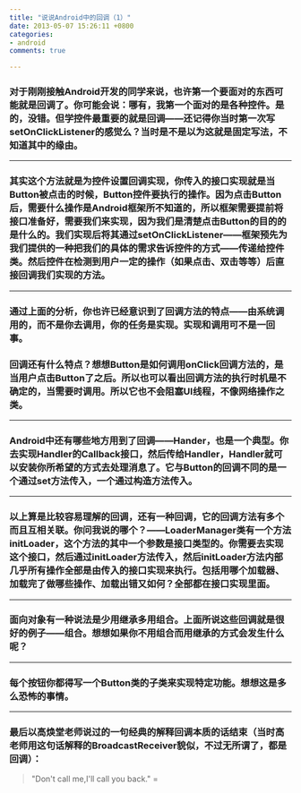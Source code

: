 ```yaml
---
title: "说说Android中的回调（1）"
date: 2013-05-07 15:26:11 +0800
categories:
- android
comments: true

---
```


###  对于刚刚接触Android开发的同学来说，也许第一个要面对的东西可能就是回调了。你可能会说：哪有，我第一个面对的是各种控件。是的，没错。但学控件最重要的就是回调——还记得你当时第一次写setOnClickListener的感觉么？当时是不是以为这就是固定写法，不知道其中的缘由。
___

### 其实这个方法就是为控件设置回调实现，你传入的接口实现就是当Button被点击的时候，Button控件要执行的操作。因为点击Button后，需要什么操作是Android框架所不知道的，所以框架需要提前将接口准备好，需要我们来实现，因为我们是清楚点击Button的目的的是什么的。我们实现后将其通过setOnClickListener——框架预先为我们提供的一种把我们的具体的需求告诉控件的方式——传递给控件类。然后控件在检测到用户一定的操作（如果点击、双击等等）后直接回调我们实现的方法。
___

### 通过上面的分析，你也许已经意识到了回调方法的特点——由系统调用的，而不是你去调用，你的任务是实现。实现和调用可不是一回事。

### 回调还有什么特点？想想Button是如何调用onClick回调方法的，是当用户点击Button了之后。所以也可以看出回调方法的执行时机是不确定的，当需要时调用。所以它也不会阻塞UI线程，不像网络操作之类。
___

### Android中还有哪些地方用到了回调——Hander，也是一个典型。你去实现Handler的Callback接口，然后传给Handler，Handler就可以安装你所希望的方式去处理消息了。它与Button的回调不同的是一个通过set方法传入，一个通过构造方法传入。

___
### 以上算是比较容易理解的回调，还有一种回调，它的回调方法有多个而且互相关联。你问我说的哪个？——LoaderManager类有一个方法initLoader，这个方法的其中一个参数是接口类型的。你需要去实现这个接口，然后通过initLoader方法传入，然后initLoader方法内部几乎所有操作全部是由传入的接口实现来执行。包括用哪个加载器、加载完了做哪些操作、加载出错又如何？全部都在接口实现里面。
___
### 面向对象有一种说法是少用继承多用组合。上面所说这些回调就是很好的例子——组合。想想如果你不用组合而用继承的方式会发生什么呢？
___
### 每个按钮你都得写一个Button类的子类来实现特定功能。想想这是多么恐怖的事情。

___ 
### 最后以高焕堂老师说过的一句经典的解释回调本质的话结束（当时高老师用这句话解释的BroadcastReceiver貌似，不过无所谓了，都是回调）：

 >  "Don't call me,I'll call you back."
 =